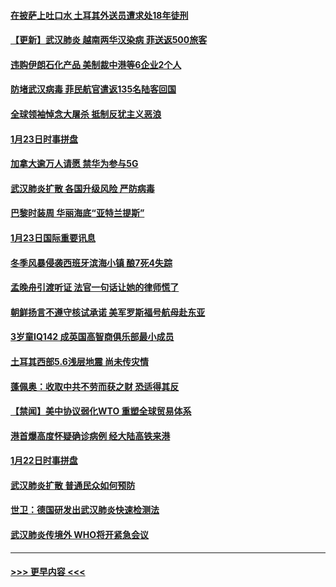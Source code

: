 #### [在披萨上吐口水 土耳其外送员遭求处18年徒刑](../pages/prog202/a102759979.md?t=01241955) 
#### [【更新】武汉肺炎 越南两华汉染病 菲送返500旅客](../pages/prog202/a102758911.md?t=01241955) 
#### [违购伊朗石化产品 美制裁中港等6企业2个人](../pages/prog202/a102759952.md?t=01241955) 
#### [防堵武汉病毒 菲民航官遣返135名陆客回国](../pages/prog202/a102759946.md?t=01241955) 
#### [全球领袖悼念大屠杀 抵制反犹主义恶浪](../pages/prog202/a102759678.md?t=01241955) 
#### [1月23日时事拼盘](../pages/prog202/a102759599.md?t=01241955) 
#### [加拿大逾万人请愿 禁华为参与5G](../pages/prog202/a102759553.md?t=01241955) 
#### [武汉肺炎扩散 各国升级风险 严防病毒](../pages/prog202/a102759400.md?t=01241955) 
#### [巴黎时装周 华丽海底“亚特兰提斯”](../pages/prog202/a102759217.md?t=01241955) 
#### [1月23日国际重要讯息](../pages/prog202/a102759199.md?t=01241955) 
#### [冬季风暴侵袭西班牙滨海小镇 酿7死4失踪](../pages/prog202/a102759119.md?t=01241955) 
#### [孟晚舟引渡听证 法官一句话让她的律师慌了](../pages/prog202/a102759060.md?t=01241955) 
#### [朝鲜扬言不遵守核试承诺 美军罗斯福号航母赴东亚](../pages/prog202/a102759001.md?t=01241955) 
#### [3岁童IQ142 成英国高智商俱乐部最小成员](../pages/prog202/a102758990.md?t=01241955) 
#### [土耳其西部5.6浅层地震 尚未传灾情](../pages/prog202/a102758903.md?t=01241955) 
#### [蓬佩奥：收取中共不劳而获之财 恐适得其反](../pages/prog202/a102758889.md?t=01241955) 
#### [【禁闻】美中协议弱化WTO 重塑全球贸易体系](../pages/prog202/a102758790.md?t=01241955) 
#### [港首爆高度怀疑确诊病例 经大陆高铁来港](../pages/prog202/a102758613.md?t=01241955) 
#### [1月22日时事拼盘](../pages/prog202/a102758615.md?t=01241955) 
#### [武汉肺炎扩散 普通民众如何预防](../pages/prog202/a102758504.md?t=01241955) 
#### [世卫：德国研发出武汉肺炎快速检测法](../pages/prog202/a102758495.md?t=01241955) 
#### [武汉肺炎传境外 WHO将开紧急会议](../pages/prog202/a102758437.md?t=01241955) 

----
#### [ >>> 更早内容 <<< ](../indexes/prog202-earlier.md)
